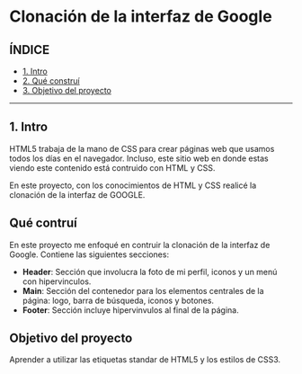 # Clonación de la interfaz de Google 
## ÍNDICE

* [1. Intro](#)
* [2. Qué construí](#)
* [3. Objetivo del proyecto](#)

****

## 1. Intro
HTML5 trabaja de la mano de CSS para crear páginas web que usamos todos los días en el navegador. Incluso, este sitio web en donde estas viendo este contenido está contruido con HTML y CSS.

En este proyecto, con los conocimientos de HTML y CSS realicé la clonación de la interfaz de GOOGLE.

## Qué contruí
En este proyecto me enfoqué en contruir la clonación de la interfaz de Google.
Contiene las siguientes secciones:

* **Header**: Sección que involucra la foto de mi perfil, iconos y un menú con hipervinculos.
* **Main**: Sección del contenedor para los elementos centrales de la página: logo, barra de búsqueda, iconos y botones.
* **Footer**: Sección incluye hipervinvulos al final de la página.

## Objetivo del proyecto
Aprender a utilizar las etiquetas standar de HTML5 y los estilos de CSS3.
